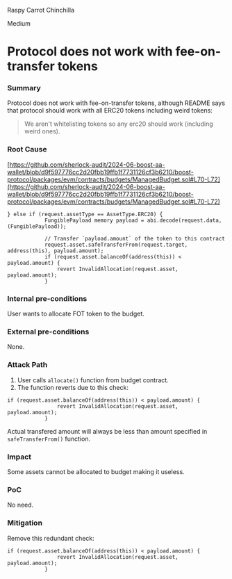 Raspy Carrot Chinchilla

Medium

# Protocol does not work with fee-on-transfer tokens

### Summary

Protocol does not work with fee-on-transfer tokens, although README says that protocol should work with all ERC20 tokens including weird tokens:
>We aren't whitelisting tokens so any erc20 should work (including weird ones).

### Root Cause

[https://github.com/sherlock-audit/2024-06-boost-aa-wallet/blob/d9f597776cc2d20fbb19ffb1f7731126cf3b6210/boost-protocol/packages/evm/contracts/budgets/ManagedBudget.sol#L70-L72](https://github.com/sherlock-audit/2024-06-boost-aa-wallet/blob/d9f597776cc2d20fbb19ffb1f7731126cf3b6210/boost-protocol/packages/evm/contracts/budgets/ManagedBudget.sol#L70-L72)
```solidity
} else if (request.assetType == AssetType.ERC20) {
            FungiblePayload memory payload = abi.decode(request.data, (FungiblePayload));

            // Transfer `payload.amount` of the token to this contract
            request.asset.safeTransferFrom(request.target, address(this), payload.amount); 
            if (request.asset.balanceOf(address(this)) < payload.amount) {  
                revert InvalidAllocation(request.asset, payload.amount);
            }
```

### Internal pre-conditions

User wants to allocate FOT token to the budget.

### External pre-conditions

None.

### Attack Path

1. User calls `allocate()` function from budget contract.
2. The function reverts due to this check:
```solidity
if (request.asset.balanceOf(address(this)) < payload.amount) {  
                revert InvalidAllocation(request.asset, payload.amount); 
            }
```
Actual transfered amount will always be less than amount specified in `safeTransferFrom()` function.


### Impact

Some assets cannot be allocated to budget making it useless.

### PoC

No need.

### Mitigation

Remove this redundant check:
```solidity
if (request.asset.balanceOf(address(this)) < payload.amount) {
                revert InvalidAllocation(request.asset, payload.amount);
            }
```